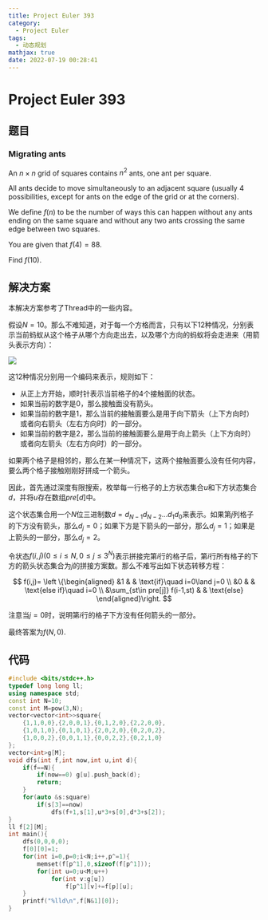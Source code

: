 ```yaml
---
title: Project Euler 393
category:
  - Project Euler
tags:
  - 动态规划
mathjax: true
date: 2022-07-19 00:28:41
---
```


<escape><!-- more --></escape>

# Project Euler 393

## 题目

### Migrating ants

An $n\times n$ grid of squares contains $n^2$ ants, one ant per square.

All ants decide to move simultaneously to an adjacent square (usually $4$ possibilities, except for ants on the edge of the grid or at the corners).

We define $f(n)$ to be the number of ways this can happen without any ants ending on the same square and without any two ants crossing the same edge between two squares.

You are given that $f(4) = 88$.

Find $f(10)$.

## 解决方案

本解决方案参考了Thread中的一些内容。

假设$N=10$。那么不难知道，对于每一个方格而言，只有以下$12$种情况，分别表示当前蚂蚁从这个格子从哪个方向走出去，以及哪个方向的蚂蚁将会走进来（用箭头表示方向）：

![](../images/p393-1.png)

这$12$种情况分别用一个编码来表示，规则如下：

- 从正上方开始，顺时针表示当前格子的$4$个接触面的状态。
- 如果当前的数字是$0$，那么接触面没有箭头。
- 如果当前的数字是$1$，那么当前的接触面要么是用于向下箭头（上下方向时）或者向右箭头（左右方向时）的一部分。
- 如果当前的数字是$2$，那么当前的接触面要么是用于向上箭头（上下方向时）或者向左箭头（左右方向时）的一部分。

如果两个格子是相邻的，那么在某一种情况下，这两个接触面要么没有任何内容，要么两个格子接触刚刚好拼成一个箭头。

因此，首先通过深度有限搜索，枚举每一行格子的上方状态集合$u$和下方状态集合$d$，并将$u$存在数组$pre[d]$中。

这个状态集合用一个$N$位三进制数$d=d_{N-1}d_{N-2}\dots d_1d_0$来表示。如果第$j$列格子的下方没有箭头，那么$d_j=0$；如果下方是下箭头的一部分，那么$d_j=1$；如果是上箭头的一部分，那么$d_j=2$。

令状态$f(i,j)(0\le i\le N,0\le j\le 3^N)$表示拼接完第$i$行的格子后，第$i$行所有格子的下方的箭头状态集合为$j$的拼接方案数。那么不难写出如下状态转移方程：

$$
f(i,j)=
\left \{\begin{aligned}
  &1  & & \text{if}\quad i=0\land j=0 \\
  &0 & & \text{else if}\quad i=0 \\
  &\sum_{st\in pre[j]} f(i-1,st) & & \text{else}
\end{aligned}\right.
$$

注意当$j=0$时，说明第$i$行的格子下方没有任何箭头的一部分。

最终答案为$f(N,0).$

## 代码

```C++
#include <bits/stdc++.h>
typedef long long ll;
using namespace std;
const int N=10;
const int M=pow(3,N);
vector<vector<int>>square{
    {1,1,0,0},{2,0,0,1},{0,1,2,0},{2,2,0,0},
    {1,0,1,0},{0,1,0,1},{2,0,2,0},{0,2,0,2},
    {1,0,0,2},{0,0,1,1},{0,0,2,2},{0,2,1,0}
};
vector<int>g[M];
void dfs(int f,int now,int u,int d){
    if(f==N){
        if(now==0) g[u].push_back(d);
        return;
    }
    for(auto &s:square)
        if(s[3]==now)
            dfs(f+1,s[1],u*3+s[0],d*3+s[2]);
}
ll f[2][M];
int main(){
    dfs(0,0,0,0);
    f[0][0]=1;
    for(int i=0,p=0;i<N;i++,p^=1){
        memset(f[p^1],0,sizeof(f[p^1]));
        for(int u=0;u<M;u++)
            for(int v:g[u])
                f[p^1][v]+=f[p][u];
    }
    printf("%lld\n",f[N&1][0]);
}

```
